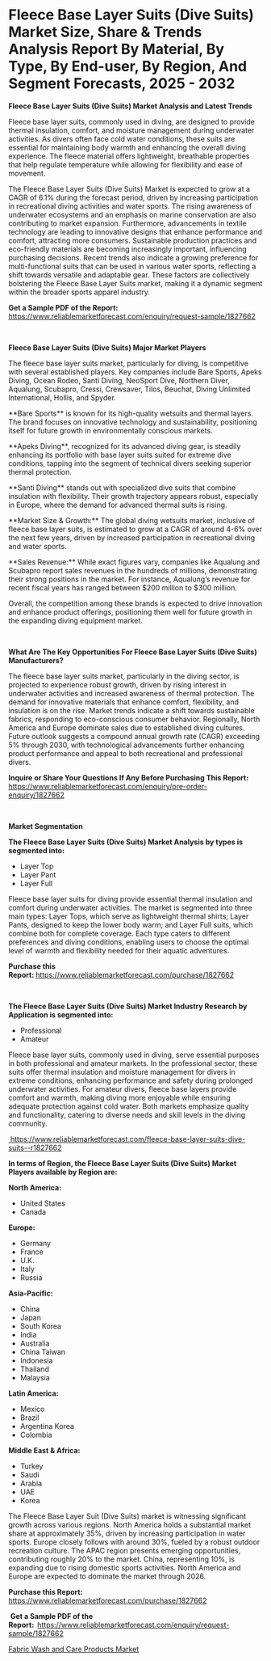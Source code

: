 <p><h1>Fleece Base Layer Suits (Dive Suits) Market Size, Share & Trends Analysis Report By Material, By Type, By End-user, By Region, And Segment Forecasts, 2025 - 2032</h1></p><p><strong>Fleece Base Layer Suits (Dive Suits) Market Analysis and Latest Trends</strong></p>
<p><p>Fleece base layer suits, commonly used in diving, are designed to provide thermal insulation, comfort, and moisture management during underwater activities. As divers often face cold water conditions, these suits are essential for maintaining body warmth and enhancing the overall diving experience. The fleece material offers lightweight, breathable properties that help regulate temperature while allowing for flexibility and ease of movement.</p><p>The Fleece Base Layer Suits (Dive Suits) Market is expected to grow at a CAGR of 6.1% during the forecast period, driven by increasing participation in recreational diving activities and water sports. The rising awareness of underwater ecosystems and an emphasis on marine conservation are also contributing to market expansion. Furthermore, advancements in textile technology are leading to innovative designs that enhance performance and comfort, attracting more consumers. Sustainable production practices and eco-friendly materials are becoming increasingly important, influencing purchasing decisions. Recent trends also indicate a growing preference for multi-functional suits that can be used in various water sports, reflecting a shift towards versatile and adaptable gear. These factors are collectively bolstering the Fleece Base Layer Suits market, making it a dynamic segment within the broader sports apparel industry.</p></p>
<p><strong>Get a Sample PDF of the Report:&nbsp;</strong> <a href="https://www.reliablemarketforecast.com/enquiry/request-sample/1827662?utm_campaign=2478&utm_medium=2&utm_source=Github&utm_content=ia&utm_term=05042025&utm_id=fleece-base-layer-suits-dive-suits">https://www.reliablemarketforecast.com/enquiry/request-sample/1827662</a></p>
<p>&nbsp;</p>
<p><strong>Fleece Base Layer Suits (Dive Suits) Major Market Players</strong></p>
<p><p>The fleece base layer suits market, particularly for diving, is competitive with several established players. Key companies include Bare Sports, Apeks Diving, Ocean Rodeo, Santi Diving, NeoSport Dive, Northern Diver, Aqualung, Scubapro, Cressi, Crewsaver, Tilos, Beuchat, Diving Unlimited International, Hollis, and Spyder.</p><p>**Bare Sports** is known for its high-quality wetsuits and thermal layers. The brand focuses on innovative technology and sustainability, positioning itself for future growth in environmentally conscious markets. </p><p>**Apeks Diving**, recognized for its advanced diving gear, is steadily enhancing its portfolio with base layer suits suited for extreme dive conditions, tapping into the segment of technical divers seeking superior thermal protection. </p><p>**Santi Diving** stands out with specialized dive suits that combine insulation with flexibility. Their growth trajectory appears robust, especially in Europe, where the demand for advanced thermal suits is rising.</p><p>**Market Size & Growth:** The global diving wetsuits market, inclusive of fleece base layer suits, is estimated to grow at a CAGR of around 4-6% over the next few years, driven by increased participation in recreational diving and water sports. </p><p>**Sales Revenue:** While exact figures vary, companies like Aqualung and Scubapro report sales revenues in the hundreds of millions, demonstrating their strong positions in the market. For instance, Aqualung’s revenue for recent fiscal years has ranged between $200 million to $300 million. </p><p>Overall, the competition among these brands is expected to drive innovation and enhance product offerings, positioning them well for future growth in the expanding diving equipment market.</p></p>
<p>&nbsp;</p>
<p><strong>What Are The Key Opportunities For Fleece Base Layer Suits (Dive Suits) Manufacturers?</strong></p>
<p><p>The fleece base layer suits market, particularly in the diving sector, is projected to experience robust growth, driven by rising interest in underwater activities and increased awareness of thermal protection. The demand for innovative materials that enhance comfort, flexibility, and insulation is on the rise. Market trends indicate a shift towards sustainable fabrics, responding to eco-conscious consumer behavior. Regionally, North America and Europe dominate sales due to established diving cultures. Future outlook suggests a compound annual growth rate (CAGR) exceeding 5% through 2030, with technological advancements further enhancing product performance and appeal to both recreational and professional divers.</p></p>
<p><strong>Inquire or Share Your Questions If Any Before Purchasing This Report:</strong> <a href="https://www.reliablemarketforecast.com/enquiry/pre-order-enquiry/1827662?utm_campaign=2478&utm_medium=2&utm_source=Github&utm_content=ia&utm_term=05042025&utm_id=fleece-base-layer-suits-dive-suits">https://www.reliablemarketforecast.com/enquiry/pre-order-enquiry/1827662</a></p>
<p>&nbsp;</p>
<p><strong>Market Segmentation</strong></p>
<p><strong>The Fleece Base Layer Suits (Dive Suits) Market Analysis by types is segmented into:</strong></p>
<p><ul><li>Layer Top</li><li>Layer Pant</li><li>Layer Full</li></ul></p>
<p><p>Fleece base layer suits for diving provide essential thermal insulation and comfort during underwater activities. The market is segmented into three main types: Layer Tops, which serve as lightweight thermal shirts; Layer Pants, designed to keep the lower body warm; and Layer Full suits, which combine both for complete coverage. Each type caters to different preferences and diving conditions, enabling users to choose the optimal level of warmth and flexibility needed for their aquatic adventures.</p></p>
<p><strong>Purchase this Report:&nbsp;</strong><a href="https://www.reliablemarketforecast.com/purchase/1827662?utm_campaign=2478&utm_medium=2&utm_source=Github&utm_content=ia&utm_term=05042025&utm_id=fleece-base-layer-suits-dive-suits">https://www.reliablemarketforecast.com/purchase/1827662</a></p>
<p>&nbsp;</p>
<p><strong>The Fleece Base Layer Suits (Dive Suits) Market Industry Research by Application is segmented into:</strong></p>
<p><ul><li>Professional</li><li>Amateur</li></ul></p>
<p><p>Fleece base layer suits, commonly used in diving, serve essential purposes in both professional and amateur markets. In the professional sector, these suits offer thermal insulation and moisture management for divers in extreme conditions, enhancing performance and safety during prolonged underwater activities. For amateur divers, fleece base layers provide comfort and warmth, making diving more enjoyable while ensuring adequate protection against cold water. Both markets emphasize quality and functionality, catering to diverse needs and skill levels in the diving community.</p></p>
<p><a href="https://www.reliablemarketforecast.com/fleece-base-layer-suits-dive-suits--r1827662?utm_campaign=2478&utm_medium=2&utm_source=Github&utm_content=ia&utm_term=05042025&utm_id=fleece-base-layer-suits-dive-suits">&nbsp;https://www.reliablemarketforecast.com/fleece-base-layer-suits-dive-suits--r1827662</a></p>
<p><strong>In terms of Region, the Fleece Base Layer Suits (Dive Suits) Market Players available by Region are:</strong></p>
<p>
    <p> <strong> North America: </strong>
        <ul>
            <li>United States</li>
            <li>Canada</li>
        </ul>
        </p> 
    <p> <strong> Europe: </strong>
        <ul>
            <li>Germany</li>
            <li>France</li>
            <li>U.K.</li>
            <li>Italy</li>
            <li>Russia</li>
        </ul>
        </p> 
    <p> <strong> Asia-Pacific: </strong>
        <ul>
            <li>China</li>
            <li>Japan</li>
            <li>South Korea</li>
            <li>India</li>
            <li>Australia</li>
            <li>China Taiwan</li>
            <li>Indonesia</li>
            <li>Thailand</li>
            <li>Malaysia</li>
        </ul>
        </p> 
    <p> <strong> Latin America: </strong>
        <ul>
            <li>Mexico</li>
            <li>Brazil</li>
            <li>Argentina Korea</li>
            <li>Colombia</li>
        </ul>
        </p> 
    <p> <strong> Middle East & Africa: </strong>
        <ul>
            <li>Turkey</li>
            <li>Saudi</li>
            <li>Arabia</li>
            <li>UAE</li>
            <li>Korea</li>
        </ul>
    </p>
    </p>
<p><p>The Fleece Base Layer Suit (Dive Suits) market is witnessing significant growth across various regions. North America holds a substantial market share at approximately 35%, driven by increasing participation in water sports. Europe closely follows with around 30%, fueled by a robust outdoor recreation culture. The APAC region presents emerging opportunities, contributing roughly 20% to the market. China, representing 10%, is expanding due to rising domestic sports activities. North America and Europe are expected to dominate the market through 2026.</p></p>
<p><strong>Purchase this Report: </strong><a href="https://www.reliablemarketforecast.com/purchase/1827662?utm_campaign=2478&utm_medium=2&utm_source=Github&utm_content=ia&utm_term=05042025&utm_id=fleece-base-layer-suits-dive-suits">https://www.reliablemarketforecast.com/purchase/1827662</a></p>
<p>&nbsp;<strong>Get a Sample PDF of the Report:&nbsp;&nbsp;</strong><a href="https://www.reliablemarketforecast.com/enquiry/request-sample/1827662?utm_campaign=2478&utm_medium=2&utm_source=Github&utm_content=ia&utm_term=05042025&utm_id=fleece-base-layer-suits-dive-suits">https://www.reliablemarketforecast.com/enquiry/request-sample/1827662</a></p>
<p><strong></strong></p>
<p><p><a href="https://github.com/AlisaRowe24/Market-Research-Report-List-2/blob/main/fabric-wash-and-care-products-market.md?utm_campaign=2478&utm_medium=2&utm_source=Github&utm_content=ia&utm_term=05042025&utm_id=fleece-base-layer-suits-dive-suits">Fabric Wash and Care Products Market</a></p></p>